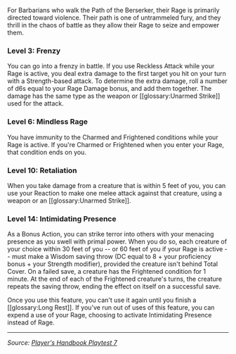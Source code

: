 For Barbarians who walk the Path of the Berserker, their Rage is primarily directed toward violence. Their path is one of untrammeled fury, and they thrill in the chaos of battle as they allow their Rage to seize and empower them.

### Level 3: Frenzy

You can go into a frenzy in battle. If you use Reckless Attack while your Rage is active, you deal extra damage to the first target you hit on your turn with a Strength-based attack. To determine the extra damage, roll a number of d6s equal to your Rage Damage bonus, and add them together. The damage has the same type as the weapon or [[glossary:Unarmed Strike]] used for the attack.

### Level 6: Mindless Rage

You have immunity to the Charmed and Frightened conditions while your Rage is active. If you're Charmed or Frightened when you enter your Rage, that condition ends on you.

### Level 10: Retaliation

When you take damage from a creature that is within 5 feet of you, you can use your Reaction to make one melee attack against that creature, using a weapon or an [[glossary:Unarmed Strike]].

### Level 14: Intimidating Presence

As a Bonus Action, you can strike terror into others with your menacing presence as you swell with primal power. When you do so, each creature of your choice within 30 feet of you -- or 60 feet of you if your Rage is active -- must make a Wisdom saving throw (DC equal to 8 + your proficiency bonus + your Strength modifier), provided the creature isn't behind Total Cover. On a failed save, a creature has the Frightened condition for 1 minute. At the end of each of the Frightened creature's turns, the creature repeats the saving throw, ending the effect on itself on a successful save.

Once you use this feature, you can't use it again until you finish a [[glossary:Long Rest]]. If you've run out of uses of this feature, you can expend a use of your Rage, choosing to activate Intimidating Presence instead of Rage.

----

_Source: [Player's Handbook Playtest 7](https://www.dndbeyond.com/sources/ua/ph-playtest-7)_